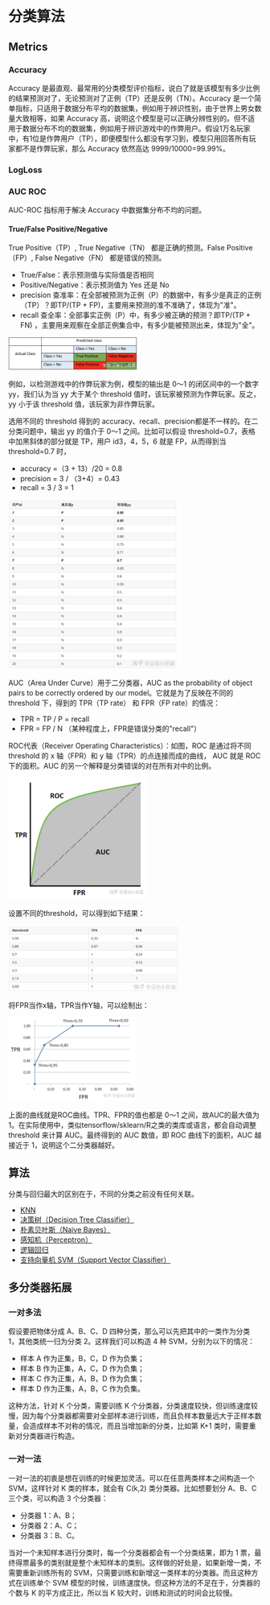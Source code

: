 # 分类算法

## Metrics

### Accuracy

Accuracy 是最直观、最常用的分类模型评价指标，说白了就是该模型有多少比例的结果预测对了，无论预测对了正例（TP）还是反例（TN）。Accuracy 是一个简单指标，只适用于数据分布平均的数据集，例如用于辨识性别，由于世界上男女数量大致相等，如果 Accuracy 高，说明这个模型是可以正确分辨性别的。但不适用于数据分布不均的数据集，例如用于辨识游戏中的作弊用户。假设1万名玩家中，有1位是作弊用户（TP），即便模型什么都没有学习到，模型只用回答所有玩家都不是作弊玩家，那么 Accuracy 依然高达 9999/10000=99.99%。

### LogLoss



### AUC ROC

AUC-ROC 指标用于解决 Accuracy 中数据集分布不均的问题。

#### True/False Positive/Negative

True Positive（TP）, True Negative（TN） 都是正确的预测。False Positive（FP）, False Negative（FN） 都是错误的预测。

- True/False：表示预测值与实际值是否相同
- Positive/Negative：表示预测值为 Yes 还是 No
- precision 查准率：在全部被预测为正例（P）的数据中，有多少是真正的正例（TP）？即TP/(TP + FP)，主要用来预测的准不准确了，体现为"准"。
- recall 查全率：全部事实正例（P）中，有多少被正确的预测？即TP/(TP + FN) ，主要用来观察在全部正例集合中，有多少能被预测出来，体现为"全"。

<img src="figures/image-20210501160131985.png" alt="image-20210501160131985" style="zoom: 25%;" />

例如，以检测游戏中的作弊玩家为例，模型的输出是 0～1 的闭区间中的一个数字 yy，我们认为当 yy 大于某个 threshold 值时，该玩家被预测为作弊玩家。反之，yy 小于该 threshold 值，该玩家为非作弊玩家。

选用不同的 threshold 得到的 accuracy、recall、precision都是不一样的。在二分类问题中，输出 yy 的值介于 0～1 之间。比如可以假设 threshold=0.7，表格中加黑斜体的部分就是 TP，用户 id3，4，5，6 就是 FP，从而得到当 threshold=0.7 时，

- accuracy =（3 + 13）/20 = 0.8
- precision = 3 / （3+4）= 0.43
- recall = 3 / 3 = 1

<img src="figures/image-20210501160811457.png" alt="image-20210501160811457" style="zoom:33%;" />

AUC（Area Under Curve）用于二分类器，AUC as the probability of object pairs to be correctly ordered by our model。它就是为了反映在不同的 threshold 下，得到的 TPR（TP rate） 和 FPR（FP rate）的情况：
- TPR = TP / P = recall
- FPR = FP / N  （某种程度上，FPR是错误分类的"recall"）

ROC代表（Receiver Operating  Characteristics）：如图，ROC 是通过将不同 threshold 的 x 轴（FPR）和 y 轴（TPR）的点连接而成的曲线，  AUC 就是 ROC下的面积。AUC 的另一个解释是分类错误的对在所有对中的比例。

<img src="figures/image-20210501161909295.png" alt="image-20210501161909295" style="zoom:33%;" />

设置不同的threshold，可以得到如下结果：

<img src="figures/image-20210501162001093.png" alt="image-20210501162001093" style="zoom:33%;" />

将FPR当作x轴，TPR当作Y轴，可以绘制出：

<img src="figures/image-20210501162031161.png" alt="image-20210501162031161" style="zoom: 25%;" />

上面的曲线就是ROC曲线。TPR、FPR的值也都是 0～1 之间，故AUC的最大值为1。在实际使用中，类似tensorflow/sklearn/R之类的类库或语言，都会自动调整 threshold 来计算 AUC。最终得到的 AUC 数值，即 ROC 曲线下的面积，AUC 越接近于 1，说明这个二分类器越好。

## 算法

分类与回归最大的区别在于，不同的分类之前没有任何关联。

- [KNN](10_knn/README.md)
- [决策树（Decision Tree Classifier）](20_decision-tree/README.md)
- [朴素贝叶斯（Naive Bayes）](30_bayes/README.md)
- [感知机（Perceptron）](40_perceptron/README.md)
- [逻辑回归](50_logistic-regression/README.md)
- [支持向量机 SVM（Support Vector Classifier）](60_svm/README.md)

## 多分类器拓展

### 一对多法

假设要把物体分成 A、B、C、D 四种分类，那么可以先把其中的一类作为分类 1，其他类统一归为分类 2。这样我们可以构造 4 种 SVM，分别为以下的情况：

- 样本 A 作为正集，B，C，D 作为负集；
- 样本 B 作为正集，A，C，D 作为负集；
- 样本 C  作为正集，A，B，D 作为负集；
- 样本 D 作为正集，A，B，C 作为负集。

这种方法，针对 K 个分类，需要训练 K 个分类器，分类速度较快，但训练速度较慢，因为每个分类器都需要对全部样本进行训练，而且负样本数量远大于正样本数量，会造成样本不对称的情况，而且当增加新的分类，比如第 K+1 类时，需要重新对分类器进行构造。

### 一对一法

一对一法的初衷是想在训练的时候更加灵活。可以在任意两类样本之间构造一个 SVM，这样针对 K 类的样本，就会有 C(k,2) 类分类器。比如想要划分 A、B、C 三个类，可以构造 3 个分类器：

- 分类器  1：A、B；
- 分类器 2：A、C；
- 分类器 3：B、C。

当对一个未知样本进行分类时，每一个分类器都会有一个分类结果，即为 1 票，最终得票最多的类别就是整个未知样本的类别。这样做的好处是，如果新增一类，不需要重新训练所有的  SVM，只需要训练和新增这一类样本的分类器。而且这种方式在训练单个 SVM 模型的时候，训练速度快。但这种方法的不足在于，分类器的个数与 K 的平方成正比，所以当 K 较大时，训练和测试的时间会比较慢。

## 